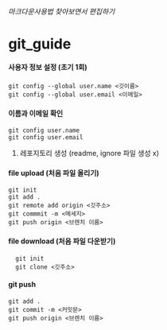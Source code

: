 ###### 마크다운사용법 찾아보면서 편집하기

# git_guide

#### 사용자 정보 설정 (초기 1회)
  ```
  git config --global user.name <깃이름>
  git config --global user.email <이메일>
  ```

#### 이름과 이메일 확인
  ```
  git config user.name                
  git config user.email
  ```

1. 레포지토리 생성 (readme, ignore 파일 생성 x)

#### file upload (처음 파일 올리기)
  ```
  git init
  git add .
  git remote add origin <깃주소>
  git commmit -m <메세지>
  git push origin <브렌치 이름>
  ```

#### file download (처음 파일 다운받기)
```
  git init
  git clone <깃주소>
```

#### git push
```
git add .
git commit -m <커밋문>
git push origin <브렌치 이름>
```
